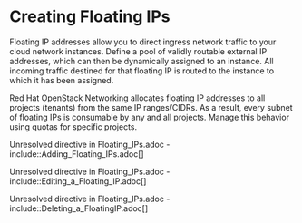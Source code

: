 # Creating Floating IPs

Floating IP addresses allow you to direct ingress network traffic to
your cloud network instances. Define a pool of validly routable external
IP addresses, which can then be dynamically assigned to an instance. All
incoming traffic destined for that floating IP is routed to the instance
to which it has been assigned.

<div class="note">

Red Hat OpenStack Networking allocates floating IP addresses to all
projects (tenants) from the same IP ranges/CIDRs. As a result, every
subnet of floating IPs is consumable by any and all projects. Manage
this behavior using quotas for specific projects.

</div>

Unresolved directive in Floating\_IPs.adoc -
include::Adding\_Floating\_IPs.adoc\[\]

Unresolved directive in Floating\_IPs.adoc -
include::Editing\_a\_Floating\_IP.adoc\[\]

Unresolved directive in Floating\_IPs.adoc -
include::Deleting\_a\_FloatingIP.adoc\[\]
